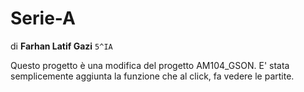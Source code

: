 # Serie-A
di **Farhan Latif Gazi** `5^IA`

Questo progetto è una modifica del progetto AM104_GSON.
E' stata semplicemente aggiunta la funzione che al click, fa vedere le partite.
